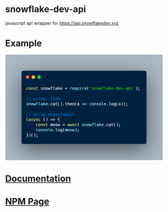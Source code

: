 # snowflake-dev-api
javascript api wrapper for https://api.snowflakedev.xyz

# Example
![example](img/carbon.png)

# [Documentation](https://1chiSensei.github.io/snowflake-dev-api)
# [NPM Page](https://npmjs.com/package/snowflake-dev-api)
